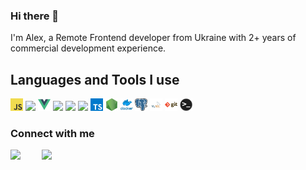 ### Hi there 👋

I'm Alex, a Remote Frontend developer from Ukraine with 2+ years of commercial development experience.

<!--![counter](https://en4ta2i0ry54cpv.m.pipedream.net)-->

## Languages and Tools I use

<code><img height="20" src="https://raw.githubusercontent.com/github/explore/80688e429a7d4ef2fca1e82350fe8e3517d3494d/topics/javascript/javascript.png"></code>
<code><img height="20" src="https://github.com/get-icon/geticon/raw/master/icons/php.svg"></code>
<code><img height="20" src="https://raw.githubusercontent.com/github/explore/93d8a67084f94b2a444e510199a6e7622e5b09a3/topics/vue/vue.png"></code>
<code><img height="20" src="https://github.com/get-icon/geticon/raw/master/icons/jquery-icon.svg"></code>
<code><img height="20" src="https://github.com/get-icon/geticon/raw/master/icons/html-5.svg"></code>
<code><img height="20" src="https://github.com/get-icon/geticon/raw/master/icons/css-3.svg"></code>
<code><img height="20" src="https://raw.githubusercontent.com/github/explore/80688e429a7d4ef2fca1e82350fe8e3517d3494d/topics/typescript/typescript.png"></code>
<code><img height="20" src="https://raw.githubusercontent.com/github/explore/80688e429a7d4ef2fca1e82350fe8e3517d3494d/topics/nodejs/nodejs.png"></code>
<code><img height="20" src="https://raw.githubusercontent.com/github/explore/80688e429a7d4ef2fca1e82350fe8e3517d3494d/topics/docker/docker.png"></code>
<code><img height="20" src="https://raw.githubusercontent.com/github/explore/80688e429a7d4ef2fca1e82350fe8e3517d3494d/topics/postgresql/postgresql.png"></code>
<code><img height="20" src="https://raw.githubusercontent.com/github/explore/80688e429a7d4ef2fca1e82350fe8e3517d3494d/topics/mysql/mysql.png" /></code>
<code><img height="20" src="https://raw.githubusercontent.com/github/explore/80688e429a7d4ef2fca1e82350fe8e3517d3494d/topics/git/git.png"></code>
<code><img height="20" src="https://raw.githubusercontent.com/github/explore/80688e429a7d4ef2fca1e82350fe8e3517d3494d/topics/terminal/terminal.png"></code>

### Connect with me
[<img align="left" width="50" src="https://raw.githubusercontent.com/yushi1007/yushi1007/main/images/linkedin.svg" />]( http://www.linkedin.com/in/alexander-akhtyrtsev-4113181a3)
[<img align="left" width="50" src="https://www.google.com/gmail/about/static-2.0/images/logo-gmail.png" />](mailto:a.akhtyrtsev@gmail.com)

<!--[![Top Langs](https://github-readme-stats.vercel.app/api/top-langs/?username=AlexanderAkhtyrtsev&hide=html&theme=tokyonight&layout=compact)](https://github.com/anuraghazra/github-readme-stats)
-->
<!--
**AlexanderAkhtyrtsev/AlexanderAkhtyrtsev** is a ✨ _special_ ✨ repository because its `README.md` (this file) appears on your GitHub profile.


Here are some ideas to get you started:

- 🔭 I’m currently working on ...
- 🌱 I’m currently learning ...
- 👯 I’m looking to collaborate on ...
- 🤔 I’m looking for help with ...
- 💬 Ask me about ...
- 📫 How to reach me: ...
- 😄 Pronouns: ...
- ⚡ Fun fact: ...
-->
